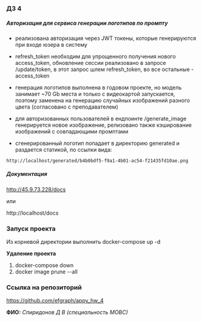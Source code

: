 ### ДЗ 4


##### Авторизация для сервиса генерации логотипов по промпту

* реализована авторизация через JWT токены, которые генерируются при входе юзера в систему

* refresh_token необходим для упрощенного получения нового access_token, обновление сессии реализовано в запросе /update/token, в этот запрос шлем refresh_token, во все остальные - access_token

* генерация логотипов выполнена в годовом проекте, но модель занимает ~70 Gb места и только с видеокартой запускается, поэтому заменена на генерацию случайных изображений разного цвета
(согласовано с преподавателем)

* для авторизованных пользователей в ендпоинте /generate_image генерируется новое изображение, релизовано также кэширование изображений с совпадающими промптами

* сгенерированный логотип попадает в директорию generated и раздается статикой, по ссылки вида:
```
http://localhost/generated/b4b0bdf5-f9a1-4b01-ac54-f21435fd10ae.png
```

##### Документация

http://45.9.73.228/docs

или  

http://localhost/docs


### Запуск проекта 

Из корневой директории выполнить docker-compose up -d

**Удаление проекта**

1. docker-compose down
2. docker image prune --all

### Ссылка на репозиторий

https://github.com/efgraph/appy_hw_4

__ФИО:__ _Спиридонов Д В (специальность МОВС)_



